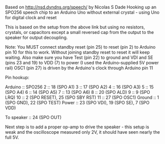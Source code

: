 Based on http://nsd.dyndns.org/speech/ by Nicolas S Dade
Hooking up an SPO256 speech chip to an Arduino Uno without external crystal - using Uno for digital clock and reset

This is based on the setup from the above link but using no resistors, crystals, or capacitors except 
a small reversed cap from the output to the speaker for output decoupling.

Note: You MUST connect standby reset (pin 25) to reset (pin 2) to Arduino pin 10 for this to work. 
Without joining standby reset to reset it will keep waiting.
Also make sure you have Test (pin 22) to ground and VDI and SE (pins 23 and 19) to VDD (7) to power 
(I used the Arduino-supplied 5V power rail)
OSC1 (pin 27) is driven by the Arduino's clock through Arduino pin 11



Pin hookup:

Arduino :: SPO256
2 :: 18 (SPO A1)
3 :: 17 (SPO A2)
4 :: 16 (SPO A3)
5 :: 15 (SPO A4)
6 :: 14 (SPO A5)
7 :: 13 (SPO A6)
8 :: 20 (SPO ALD)
9 :: 9  (SPO LRQ)
10 :: 2 (SPO RESET), 25 (SPO SBY RST)
11 :: 27 (SPO OSC1)
Ground :: 1 (SPO GND), 22 (SPO TEST)
Power :: 23 (SPO VDI), 19 (SPO SE), 7 (SPO VDD)

To speaker :: 24 (SPO OUT) 



Next step is to add a proper op-amp to drive the speaker - this setup is weak and the oscilloscope
measured only 2V, it should have seen nearly the full 5V.

